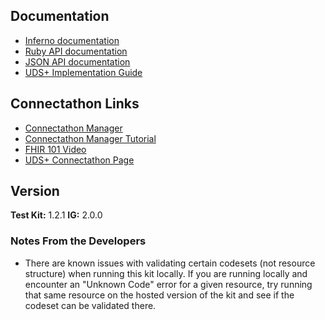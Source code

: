 ## Documentation
- [Inferno documentation](https://inferno-framework.github.io/inferno-core/)
- [Ruby API documentation](https://inferno-framework.github.io/inferno-core/docs)
- [JSON API documentation](https://inferno-framework.github.io/inferno-core/api-docs)
- [UDS+ Implementation Guide](https://fhir.org/guides/hrsa/uds-plus/STU2)

## Connectathon Links
- [Connectathon Manager](http://conman.clinfhir.com/connectathon.html?event=con33)
- [Connectathon Manager Tutorial](https://www.youtube.com/watch?v=wBHHgZrSF-k)
- [FHIR 101 Video](https://vimeo.com/542197402/8fb80fea04)
- [UDS+ Connectathon Page](https://confluence.hl7.org/pages/viewpage.action?pageId=161056877)

## Version
**Test Kit:** 1.2.1
**IG:** 2.0.0

### Notes From the Developers
- There are known issues with validating certain codesets (not resource structure) when running this kit locally. If you are running locally and encounter an "Unknown Code" error for a given resource, try running that same resource on the hosted version of the kit and see if the codeset can be validated there.
